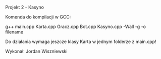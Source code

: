 Projekt 2 - Kasyno

Komenda do kompilacji w GCC:

g++ main.cpp Karta.cpp Gracz.cpp Bot.cpp Kasyno.cpp -Wall -g -o filename

Do działania wymaga jeszcze klasy Karta w jednym folderze z main.cpp!

Wykonał: Jordan Wiszniewski
